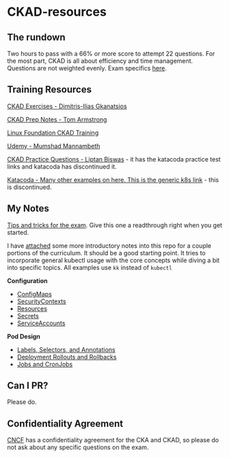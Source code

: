# CKAD-resources

## The rundown

Two hours to pass with a 66% or more score to attempt 22 questions. For the most part, CKAD is all about efficiency and time management. Questions are not weighted evenly. Exam specifics 
[here](https://www.cncf.io/certification/cka/faq/).

## Training Resources

[CKAD Exercises - Dimitris-Ilias Gkanatsios](https://github.com/dgkanatsios/CKAD-exercises)

[CKAD Prep Notes - Tom Armstrong](https://github.com/twajr/ckad-prep-notes)

[Linux Foundation CKAD Training](https://www.cncf.io/certification/ckad/)

[Udemy - Mumshad Mannambeth](https://www.udemy.com/certified-kubernetes-application-developer/)

[CKAD Practice Questions - Liptan Biswas](https://dev.to/liptanbiswas/ckad-practice-questions-4mpn) - it has the katacoda practice test links and katacoda has discontinued it.

[Katacoda - Many other examples on here. This is the generic k8s link](https://www.katacoda.com/courses/kubernetes) - this is discontinued. 

## My Notes

[Tips and tricks for the exam](https://github.com/lucassha/CKAD-resources/blob/master/tipsAndtricks.md). Give this one a readthrough right when you get started.

I have [attached](https://github.com/lucassha/CKAD-resources/tree/master/Curriculum) some more introductory notes into this repo for a couple portions of the curriculum. It should be a good starting point. It tries to incorporate general kubectl usage with the core concepts while diving a bit into specific topics. All examples use `kk` instead of `kubectl` 

**Configuration**

* [ConfigMaps](https://github.com/lucassha/CKAD-resources/blob/master/Curriculum/Configuration/configmap.md)
* [SecurityContexts](https://github.com/lucassha/CKAD-resources/blob/master/Curriculum/Configuration/securitycontext.md)
* [Resources](https://github.com/lucassha/CKAD-resources/blob/master/Curriculum/Configuration/resources.md)
* [Secrets](https://github.com/lucassha/CKAD-resources/blob/master/Curriculum/Configuration/secrets.md)
* [ServiceAccounts](https://github.com/lucassha/CKAD-resources/blob/master/Curriculum/Configuration/serviceaccount.md)

**Pod Design**

* [Labels, Selectors, and Annotations](https://github.com/lucassha/CKAD-resources/blob/master/Curriculum/Pod%20Design/labelsSelectorsAnnotations.md)
* [Deployment Rollouts and Rollbacks](https://github.com/lucassha/CKAD-resources/blob/master/Curriculum/Pod%20Design/deployRolloutsRollbacks.md)
* [Jobs and CronJobs](https://github.com/lucassha/CKAD-resources/blob/master/Curriculum/Pod%20Design/jobsAndCronJobs.md)

## Can I PR? 

Please do.

## Confidentiality Agreement

[CNCF](https://www.cncf.io/certification/agreement/) has a confidentiality agreement for the CKA and CKAD, so please do not ask about any specific questions on the exam.
